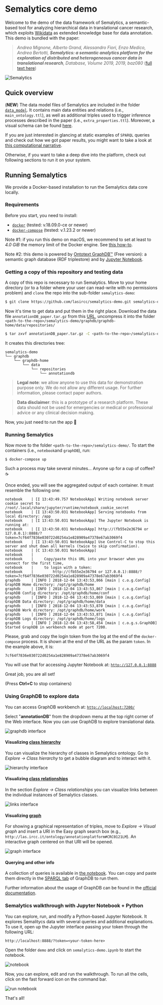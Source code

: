 # Semalytics core demo

Welcome to the demo of the data framework of Semalytics, a semantic-based tool for analyzing hierarchical data in translational cancer research, which exploits [Wikidata](https://www.wikidata.org) as extended knowledge base for data annotation. This demo is bundled with the paper:

>_Andrea Mignone, Alberto Grand, Alessandro Fiori, Enzo Medico, Andrea Bertotti, **Semalytics: a semantic analytics platform for the exploration of distributed and heterogeneous cancer data in translational research**, Database, Volume 2019, 2019, baz080_ ([full text here](https://academic.oup.com/database/article/doi/10.1093/database/baz080/5529975))

![Semalytics](_docs/images/logo.png)

## Quick overview

(**NEW**) The data model files of Semalytics are included in the folder [`data_model`](data_model). It contains main data entities and relations (i.e., `main_ontology.ttl`), as well as additional triples used to trigger inference processes described in the paper (i.e., `extra_properties.ttl`). Moreover, a visual schema can be found [here](https://drive.google.com/open?id=1aFKn4tf3Ii2oOgIAdK25qE208Kc7LbW7sZTQ0sfMhgc).

If you are just interested in glancing at static examples of `SPARQL` queries and check out how we got paper results, you might want to take a look at [this computational narrative](http://nbviewer.jupyter.org/github/lasircc/semalytics-demo/blob/master/notebook/demo/semalytics-demo.ipynb).

Otherwise, if you want to take a deep dive into the platform, check out following sections to run it on your system.

## Running Semalytics

We provide a Docker-based installation to run the Semalytics data core locally.

### Requirements

Before you start, you need to install:

* [`docker`](https://docs.docker.com/install/) (tested: v.18.09.0-ce or newer)
* [`docker-compose`](https://docs.docker.com/compose/install/) (tested: v.1.23.2 or newer)

Note #1: if you run this demo on macOS, we recommend to set at least to _4.0 GiB_ the memory limit of the Docker engine. See [this how-to](https://stackoverflow.com/a/44533437/4820341).

Note #2: this demo is powered by [Ontotext GraphDB™](https://www.ontotext.com/products/graphdb/) (Free version): a semantic graph database (RDF triplestore) and by [Jupyter Notebook](http://jupyter.org/).

### Getting a copy of this repository and testing data

A copy of this repo is necessary to run Semalytics. Move to your home directory (or to a folder where your user can read-write with no permissions problem) and `clone` the repo into the sub-folder `semalytics-demo`:

```bash
$ git clone https://github.com/lasircc/semalytics-demo.git semalytics-demo
```

Now it's time to get data and put them in the right place. Download the data file `annotationDB_paper.tar.gz` from this [URL](https://drive.google.com/drive/folders/1k_Vhn_JIPhXKBoXMAFK9xwJVr6x5g8Gw?usp=sharing), uncompress it into the folder `<path-to-the-repo>/semalytics-demo/graphdb/graphdb-home/data/repositories/`

```bash
$ tar zxvf annotationDB_paper.tar.gz -C <path-to-the-repo>/semalytics-demo/graphdb/graphdb-home/data/repositories/
```

It creates this directories tree:
```
semalytics-demo
└── graphdb
    └── graphdb-home
        └── data
            └── repositories
                └── annotationdb
```

>**Legal note**: we allow anyone to use this data for demonstration purpose only. We do not allow any different usage. For further information, please contact paper authors.

>**Data disclaimer**: this is a prototype of a research platform. These data should not be used for emergencies or medical or professional advice or any clinical decision making.

Now, you just need to run the app 🚀

### Running Semalytics

Now move to the folder `<path-to-the-repo>/semalytics-demo/`. To start the containers (i.e., `notebook`and `graphDB`), run:

`$ docker-compose up`

Such a process may take several minutes... Anyone up for a cup of coffee? ☕

Once ended, you will see the aggregated output of each container. It must resemble the following one:


```
notebook    | [I 13:43:49.757 NotebookApp] Writing notebook server cookie secret to /root/.local/share/jupyter/runtime/notebook_cookie_secret
notebook    | [I 13:43:50.031 NotebookApp] Serving notebooks from local directory: /app
notebook    | [I 13:43:50.031 NotebookApp] The Jupyter Notebook is running at:
notebook    | [I 13:43:50.031 NotebookApp] http://(fb55e2e36794 or 127.0.0.1):8888/?token=7cf64f7836e030722d0254a1e828909a47378e67ab3069f4
notebook    | [I 13:43:50.031 NotebookApp] Use Control-C to stop this server and shut down all kernels (twice to skip confirmation).
notebook    | [C 13:43:50.031 NotebookApp]
notebook    |
notebook    |     Copy/paste this URL into your browser when you connect for the first time,
notebook    |     to login with a token:
notebook    |         http://(fb55e2e36794 or 127.0.0.1):8888/?token=7cf64f7836e030722d0254a1e828909a47378e67ab3069f4
graphdb     | [INFO ] 2018-12-04 13:43:53,866 [main | c.o.g.Config] GraphDB Home directory: /opt/graphdb/home
graphdb     | [INFO ] 2018-12-04 13:43:53,867 [main | c.o.g.Config] GraphDB Config directory: /opt/graphdb/home/conf
graphdb     | [INFO ] 2018-12-04 13:43:53,869 [main | c.o.g.Config] GraphDB Data directory: /opt/graphdb/home/data
graphdb     | [INFO ] 2018-12-04 13:43:53,870 [main | c.o.g.Config] GraphDB Work directory: /opt/graphdb/home/work
graphdb     | [INFO ] 2018-12-04 13:43:53,871 [main | c.o.g.Config] GraphDB Logs directory: /opt/graphdb/home/logs
graphdb     | [INFO ] 2018-12-04 13:43:58,454 [main | c.o.g.s.GraphDB] Started GraphDB in workbench mode at port 7200.
```

Please, grab and copy the login token from the log at the end of the `docker-compose` process. It is shown at the end of the URL as the param `token`. In the example above, it is:

```
7cf64f7836e030722d0254a1e828909a47378e67ab3069f4
```

You will use that for accessing Jupyter Notebook at: [`http://127.0.0.1:8888`](http://127.0.0.1:8888)

Great job, you are all set!

(Press **Ctrl+C** to stop containers)


### Using GraphDB to explore data

You can access GraphDB workbench at: [`http://localhost:7200/`](http://localhost:7200/)

Select "**annotationDB**" from the dropdown menu at the top right corner of the Web interface. Now you can use GraphDB to explore translational data.

![graphdb interface](_docs/images/graphdb.png)

#### Visualizing [class hierarchy](http://graphdb.ontotext.com/documentation/free/quick-start-guide.html#class-hierarchy)

You can visualize the hierarchy of classes in Semalytics ontology. Go to _Explore -> Class hierarchy_ to get a bubble diagram and to interact with it.

![hierarchy interface](_docs/images/hierarchy.png)

#### Visualizing [class relationships](http://graphdb.ontotext.com/documentation/free/quick-start-guide.html#class-relationships)

In the section _Explore -> Class relationships_ you can visualize links between the individual instances of Semalytics classes.

![links interface](_docs/images/links.png)


#### Visualizing [graph](http://graphdb.ontotext.com/documentation/free/quick-start-guide.html#explore-your-data-and-class-relationships)

For showing a graphical representation of triples, move to _Explore -> Visual graph_ and insert a URI in the Easy graph search box (e.g., `http://las.ircc.it/ontology/annotationplatform#CRC0121LM`). An interactive graph centered on that URI will be opened.

![graph interface](_docs/images/graph.png)


#### Querying and other info

A collection of queries is available in [the notebook](http://nbviewer.jupyter.org/github/lasircc/semalytics-demo/blob/master/notebook/demo/semalytics-demo.ipynb). You can copy and paste them directly in the [SPARQL tab](http://graphdb.ontotext.com/documentation/standard/quick-start-guide.html#query-your-data) of GraphDB to run them.

Further information about the usage of GraphDB can be found in the [official documentation](http://graphdb.ontotext.com/documentation/free/).


### Semalytics walkthrough with Jupyter Notebook + Python

You can explore, run, and modify a Python-based Jupyter Notebook. It explores Semalitycs data with several queries and additional explanations. To use it, open up the Jupyter interface passing your token through the following URL:

```
http://localhost:8888/?token=<your-token-here>
```

Open the folder `demo` and click on `semalytics-demo.ipynb` to start the notebook.

![notebook](_docs/images/demo.png)

Now, you can explore, edit and run the walkthrough. To run all the cells, click on the fast forward icon on the command bar.

![run notebook](_docs/images/run.png)

That's all!
